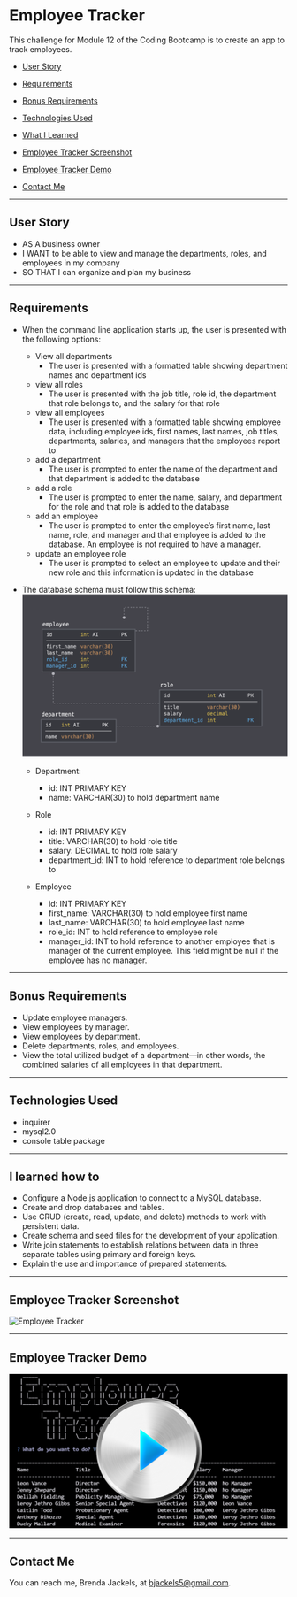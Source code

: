 # Employee Tracker
This challenge for Module 12 of the Coding Bootcamp is to create an app to track employees.

* [User Story](#userStory)

* [Requirements](#requirements)

* [Bonus Requirements](#bonusRequirements)

* [Technologies Used](#techUsed)

* [What I Learned](#whatILearned)

* [Employee Tracker Screenshot](#webImage)

* [Employee Tracker Demo](#projectDemo)

* [Contact Me](#contactMe)


---

<a id="userStory"></a>
## User Story

* AS A business owner
* I WANT to be able to view and manage the departments, roles, and employees in my company
* SO THAT I can organize and plan my business
--- 


<a id="requirements"></a>
## Requirements
* When the command line application starts up, the user is presented with the following options:
    * View all departments
        * The user is presented with a formatted table showing department names and department ids
    * view all roles
        * The user is presented with the job title, role id, the department that role belongs to, and the salary for that role
    * view all employees
        * The user is presented with a formatted table showing employee data, including employee ids, first names, last names, job titles, departments, salaries, and managers that the employees report to
    * add a department
        * The user is prompted to enter the name of the department and that department is added to the database
    * add a role
        * The user is prompted to enter the name, salary, and department for the role and that role is added to the database
    * add an employee
        * The user is prompted to enter the employee’s first name, last name, role, and manager and that employee is added to the database. An employee is not required to have a manager.
    * update an employee role
        * The user is prompted to select an employee to update and their new role and this information is updated in the database
* The database schema must follow this schema:
![Employee Tracker Schema](./media/12-sql-homework-demo-02.png)

    * Department:
        * id: INT PRIMARY KEY
        * name: VARCHAR(30) to hold department name
    * Role
        * id: INT PRIMARY KEY
        * title: VARCHAR(30) to hold role title
        * salary: DECIMAL to hold role salary
        * department_id: INT to hold reference to department role belongs to

    * Employee
        * id: INT PRIMARY KEY
        * first_name: VARCHAR(30) to hold employee first name
        * last_name: VARCHAR(30) to hold employee last name
        * role_id: INT to hold reference to employee role
        * manager_id: INT to hold reference to another employee that is manager of the current employee. This field might be null if the employee has no manager.

---

<a id="bonusRequirements"></a>
## Bonus Requirements

* Update employee managers.
* View employees by manager.
* View employees by department.
* Delete departments, roles, and employees.
* View the total utilized budget of a department—in other words, the combined salaries of all employees in that department.

---


<a id="techUsed"></a>
## Technologies Used
* inquirer
* mysql2.0
* console table package

--- 

<a id="whatILearned"></a>
## I learned how to
* Configure a Node.js application to connect to a MySQL database.
* Create and drop databases and tables.
* Use CRUD (create, read, update, and delete) methods to work with persistent data.
* Create schema and seed files for the development of your application.
* Write join statements to establish relations between data in three separate tables using primary and foreign keys.
* Explain the use and importance of prepared statements.

---

<a id="webImage"></a>
## Employee Tracker Screenshot

![Employee Tracker](./media/employee-tracker.png)

---

## Employee Tracker Demo

<a id="projectDemo"></a>

<a href="https://youtu.be/TRyEJ-cYpcg">
   <img src="./media/employee-tracker-demo.png">
</a>

---

<a id="contactMe"></a>
## Contact Me
You can reach me, Brenda Jackels, at bjackels5@gmail.com.
